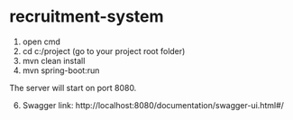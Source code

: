 # recruitment-system

1. open cmd
2. cd c:/project (go to your project root folder) 
3. mvn clean install
4. mvn spring-boot:run 

The server will start on port 8080.

6. Swagger link:  http://localhost:8080/documentation/swagger-ui.html#/


